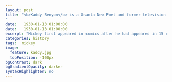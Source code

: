 ```yaml
---
layout: post
title: "<b>Kaddy Benyon</b> is a Granta New Poet and former television scriptwriter. Her first collection, <i>Milk Fever</i>, won the Crashaw Prize, and was published by Salt in 2012. In 2015, she completed a residency at The Polar Museum in Cambridge, where she wrote poems in response to Hans Christian Andersen’s <i>The Snow Queen</i>. In January 2016, Kaddy travelled to the remote Scottish island of Eigg for a residency with The Bothy Project. Whilst living in a hut with little electricity, no phone signal or toilet, Kaddy began to write poems toward her second collection, <i>The Glass Harvest</i>.
"
date:   1930-01-13 01:00:00
date:   1930-01-13 01:00:00
excerpt: "Mickey first appeared in comics after he had appeared in 15 commercially successful animated shorts and was easily recognized by ..."
categories: history
tags:  mickey
image:
  feature: kaddy.jpg
  topPosition: -100px
bgContrast: dark
bgGradientOpacity: darker
syntaxHighlighter: no
---
```

